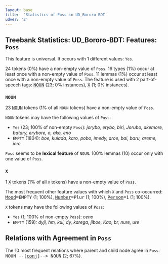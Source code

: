 ```yaml
---
layout: base
title:  'Statistics of Poss in UD_Bororo-BDT'
udver: '2'
---
```


## Treebank Statistics: UD_Bororo-BDT: Features: `Poss`

This feature is universal.
It occurs with 1 different values: `Yes`.

24 tokens (0%) have a non-empty value of `Poss`.
16 types (1%) occur at least once with a non-empty value of `Poss`.
11 lemmas (1%) occur at least once with a non-empty value of `Poss`.
The feature is used with 2 part-of-speech tags: <tt><a href="bor_bdt-pos-NOUN.html">NOUN</a></tt> (23; 0% instances), <tt><a href="bor_bdt-pos-X.html">X</a></tt> (1; 0% instances).

### `NOUN`

23 <tt><a href="bor_bdt-pos-NOUN.html">NOUN</a></tt> tokens (1% of all `NOUN` tokens) have a non-empty value of `Poss`.

`NOUN` tokens may have the following values of `Poss`:

* `Yes` (23; 100% of non-empty `Poss`): <em>jorybo, erybo, biri, Jorubo, akemore, batary, erybore, o, ako, eno</em>
* `EMPTY` (1804): <em>boe, kuiada, karo, pobo, imedy, aroe, bai, baru, areme, iere</em>

`Poss` seems to be **lexical feature** of `NOUN`. 100% lemmas (10) occur only with one value of `Poss`.

### `X`

1 <tt><a href="bor_bdt-pos-X.html">X</a></tt> tokens (1% of all `X` tokens) have a non-empty value of `Poss`.

The most frequent other feature values with which `X` and `Poss` co-occurred: <tt><a href="bor_bdt-feat-Mood.html">Mood</a></tt><tt>=EMPTY</tt> (1; 100%), <tt><a href="bor_bdt-feat-Number.html">Number</a></tt><tt>=Plur</tt> (1; 100%), <tt><a href="bor_bdt-feat-Person.html">Person</a></tt><tt>=1</tt> (1; 100%).

`X` tokens may have the following values of `Poss`:

* `Yes` (1; 100% of non-empty `Poss`): <em>ceno</em>
* `EMPTY` (159): <em>dyji, hm, kui, dy, karega, jiboe, Kao, br, nure, ure</em>

## Relations with Agreement in `Poss`

The 10 most frequent relations where parent and child node agree in `Poss`:
<tt>NOUN --[<tt><a href="bor_bdt-dep-conj.html">conj</a></tt>]--> NOUN</tt> (2; 67%).

